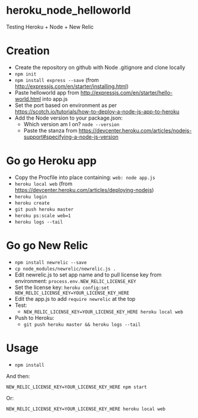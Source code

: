 # heroku_node_helloworld
Testing Heroku + Node + New Relic

# Creation

* Create the repository on github with Node .gitignore and clone locally
* `npm init`
* `npm install express --save` (from http://expressjs.com/en/starter/installing.html)
* Paste helloworld app from http://expressjs.com/en/starter/hello-world.html into app.js
* Set the port based on environment as per https://scotch.io/tutorials/how-to-deploy-a-node-js-app-to-heroku
* Add the Node version to your package.json:
    * Which version am I on? `node --version`
    * Paste the stanza from https://devcenter.heroku.com/articles/nodejs-support#specifying-a-node-js-version

# Go go Heroku app

* Copy the Procfile into place containing: `web: node app.js`
* `heroku local web` (from https://devcenter.heroku.com/articles/deploying-nodejs)
* `heroku login`
* `heroku create`
* `git push heroku master`
* `heroku ps:scale web=1`
* `heroku logs --tail`

# Go go New Relic

* `npm install newrelic --save`
* `cp node_modules/newrelic/newrelic.js .`
* Edit newrelic.js to set app name and to pull license key from environment: `process.env.NEW_RELIC_LICENSE_KEY`
* Set the license key: `heroku config:set NEW_RELIC_LICENSE_KEY=YOUR_LICENSE_KEY_HERE`
* Edit the app.js to add `require newrelic` at the top
* Test:
    * `NEW_RELIC_LICENSE_KEY=YOUR_LICENSE_KEY_HERE heroku local web`
* Push to Heroku:
    * `git push heroku master && heroku logs --tail`

# Usage

* `npm install`

And then:

    NEW_RELIC_LICENSE_KEY=YOUR_LICENSE_KEY_HERE npm start

Or:

    NEW_RELIC_LICENSE_KEY=YOUR_LICENSE_KEY_HERE heroku local web

